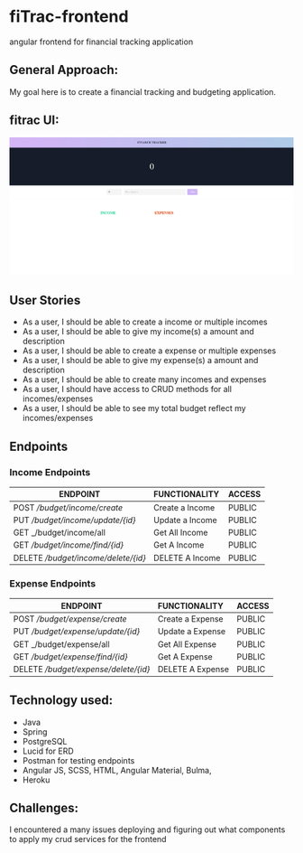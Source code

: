 # fiTrac-frontend
angular frontend for financial tracking application

## General Approach: 
My goal here is to create a financial tracking and budgeting application.


## fitrac UI:
![](./fitracScreenshot.png)

## User Stories
- As a user, I should be able to create a income or multiple incomes
- As a user, I should be able to give my income(s) a amount and description
- As a user, I should be able to create a expense or multiple expenses
- As a user, I should be able to give my expense(s) a amount and description
- As a user, I should be able to create many incomes and expenses
- As a user, I should have access to CRUD methods for all incomes/expenses
- As a user, I should be able to see my total budget reflect my incomes/expenses

## Endpoints

### Income Endpoints
| ENDPOINT | FUNCTIONALITY | ACCESS |
| --- | :--- | :--- |
| POST _/budget/income/create_ | Create a Income | PUBLIC |
| PUT _/budget/income/update/{id}_ | Update a Income| PUBLIC |
| GET _/budget/income/all | Get All Income | PUBLIC |
| GET _/budget/income/find/{id}_ | Get A Income | PUBLIC |
| DELETE _/budget/income/delete/{id}_ | DELETE A Income | PUBLIC |

### Expense Endpoints
| ENDPOINT | FUNCTIONALITY | ACCESS |
| --- | :--- | :--- |
| POST _/budget/expense/create_ | Create a Expense | PUBLIC |
| PUT _/budget/expense/update/{id}_ | Update a Expense| PUBLIC |
| GET _/budget/expense/all | Get All Expense | PUBLIC |
| GET _/budget/expense/find/{id}_ | Get A Expense | PUBLIC |
| DELETE _/budget/expense/delete/{id}_ | DELETE A Expense | PUBLIC |


## Technology used:

- Java
- Spring
- PostgreSQL
- Lucid for ERD
- Postman for testing endpoints
- Angular JS, SCSS, HTML, Angular Material, Bulma, 
- Heroku

## Challenges:
I encountered a many issues deploying and figuring out what components to apply my crud services for the frontend


